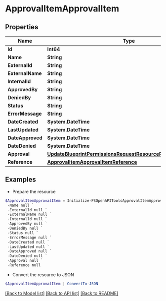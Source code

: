 # ApprovalItemApprovalItem
## Properties

Name | Type | Description | Notes
------------ | ------------- | ------------- | -------------
**Id** | **Int64** |  | [optional] 
**Name** | **String** |  | [optional] 
**ExternalId** | **String** |  | [optional] 
**ExternalName** | **String** |  | [optional] 
**InternalId** | **String** |  | [optional] 
**ApprovedBy** | **String** |  | [optional] 
**DeniedBy** | **String** |  | [optional] 
**Status** | **String** |  | [optional] 
**ErrorMessage** | **String** |  | [optional] 
**DateCreated** | **System.DateTime** |  | [optional] 
**LastUpdated** | **System.DateTime** |  | [optional] 
**DateApproved** | **System.DateTime** |  | [optional] 
**DateDenied** | **System.DateTime** |  | [optional] 
**Approval** | [**UpdateBlueprintPermissionsRequestResourcePermissionSitesInner**](UpdateBlueprintPermissionsRequestResourcePermissionSitesInner.md) |  | [optional] 
**Reference** | [**ApprovalItemApprovalItemReference**](ApprovalItemApprovalItemReference.md) |  | [optional] 

## Examples

- Prepare the resource
```powershell
$ApprovalItemApprovalItem = Initialize-PSOpenAPIToolsApprovalItemApprovalItem  -Id null `
 -Name null `
 -ExternalId null `
 -ExternalName null `
 -InternalId null `
 -ApprovedBy null `
 -DeniedBy null `
 -Status null `
 -ErrorMessage null `
 -DateCreated null `
 -LastUpdated null `
 -DateApproved null `
 -DateDenied null `
 -Approval null `
 -Reference null
```

- Convert the resource to JSON
```powershell
$ApprovalItemApprovalItem | ConvertTo-JSON
```

[[Back to Model list]](../README.md#documentation-for-models) [[Back to API list]](../README.md#documentation-for-api-endpoints) [[Back to README]](../README.md)

